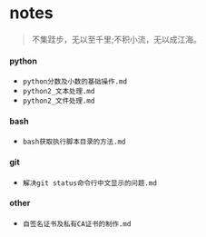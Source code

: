 # notes
>不集跬步，无以至千里;不积小流，无以成江海。 

#### python
* `python分数及小数的基础操作.md`
* `python2_文本处理.md`
* `python2_文件处理.md`

#### bash
* `bash获取执行脚本目录的方法.md`

#### git
* `解决git status命令行中文显示的问题.md`

#### other
* `自签名证书及私有CA证书的制作.md`
